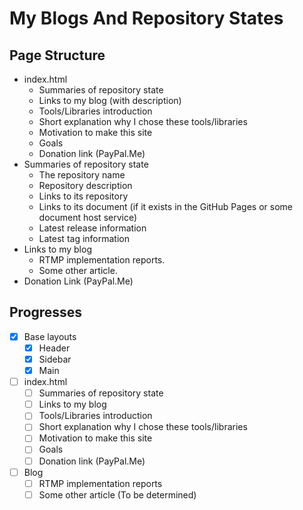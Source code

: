 # My Blogs And Repository States

## Page Structure

* index.html
  * Summaries of repository state
  * Links to my blog (with description)
  * Tools/Libraries introduction
  * Short explanation why I chose these tools/libraries
  * Motivation to make this site
  * Goals
  * Donation link (PayPal.Me)
* Summaries of repository state
  * The repository name
  * Repository description
  * Links to its repository
  * Links to its document (if it exists in the GitHub Pages or some document host service)
  * Latest release information
  * Latest tag information
* Links to my blog
  * RTMP implementation reports.
  * Some other article.
* Donation Link (PayPal.Me)

## Progresses

- [x] Base layouts
  - [x] Header
  - [x] Sidebar
  - [x] Main
- [ ] index.html
  - [ ] Summaries of repository state
  - [ ] Links to my blog
  - [ ] Tools/Libraries introduction
  - [ ] Short explanation why I chose these tools/libraries
  - [ ] Motivation to make this site
  - [ ] Goals
  - [ ] Donation link (PayPal.Me)
- [ ] Blog
  - [ ] RTMP implementation reports
  - [ ] Some other article (To be determined)
